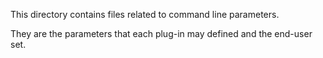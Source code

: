 This directory contains files related to command line parameters.

They are the parameters that each plug-in may defined and the end-user set.
